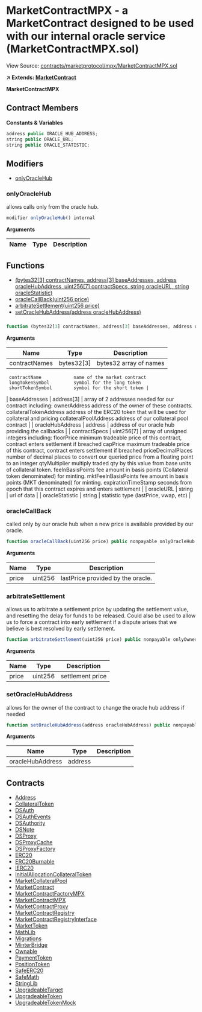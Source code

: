 # MarketContractMPX - a MarketContract designed to be used with our internal oracle service (MarketContractMPX.sol)

View Source: [contracts/marketprotocol/mpx/MarketContractMPX.sol](../../contracts/marketprotocol/mpx/MarketContractMPX.sol)

**↗ Extends: [MarketContract](MarketContract.md)**

**MarketContractMPX**

## Contract Members
**Constants & Variables**

```js
address public ORACLE_HUB_ADDRESS;
string public ORACLE_URL;
string public ORACLE_STATISTIC;

```

## Modifiers

- [onlyOracleHub](#onlyoraclehub)

### onlyOracleHub

allows calls only from the oracle hub.

```js
modifier onlyOracleHub() internal
```

**Arguments**

| Name        | Type           | Description  |
| ------------- |------------- | -----|

## Functions

- [(bytes32[3] contractNames, address[3] baseAddresses, address oracleHubAddress, uint256[7] contractSpecs, string oracleURL, string oracleStatistic)](#)
- [oracleCallBack(uint256 price)](#oraclecallback)
- [arbitrateSettlement(uint256 price)](#arbitratesettlement)
- [setOracleHubAddress(address oracleHubAddress)](#setoraclehubaddress)

### 

```js
function (bytes32[3] contractNames, address[3] baseAddresses, address oracleHubAddress, uint256[7] contractSpecs, string oracleURL, string oracleStatistic) public nonpayable MarketContract 
```

**Arguments**

| Name        | Type           | Description  |
| ------------- |------------- | -----|
| contractNames | bytes32[3] | bytes32 array of names
     contractName            name of the market contract
     longTokenSymbol         symbol for the long token
     shortTokenSymbol        symbol for the short token | 
| baseAddresses | address[3] | array of 2 addresses needed for our contract including:
     ownerAddress                    address of the owner of these contracts.
     collateralTokenAddress          address of the ERC20 token that will be used for collateral and pricing
     collateralPoolAddress           address of our collateral pool contract | 
| oracleHubAddress | address | address of our oracle hub providing the callbacks | 
| contractSpecs | uint256[7] | array of unsigned integers including:
     floorPrice              minimum tradeable price of this contract, contract enters settlement if breached
     capPrice                maximum tradeable price of this contract, contract enters settlement if breached
     priceDecimalPlaces      number of decimal places to convert our queried price from a floating point to
                             an integer
     qtyMultiplier           multiply traded qty by this value from base units of collateral token.
     feeInBasisPoints    fee amount in basis points (Collateral token denominated) for minting.
     mktFeeInBasisPoints fee amount in basis points (MKT denominated) for minting.
     expirationTimeStamp     seconds from epoch that this contract expires and enters settlement | 
| oracleURL | string | url of data | 
| oracleStatistic | string | statistic type (lastPrice, vwap, etc) | 

### oracleCallBack

called only by our oracle hub when a new price is available provided by our oracle.

```js
function oracleCallBack(uint256 price) public nonpayable onlyOracleHub 
```

**Arguments**

| Name        | Type           | Description  |
| ------------- |------------- | -----|
| price | uint256 | lastPrice provided by the oracle. | 

### arbitrateSettlement

allows us to arbitrate a settlement price by updating the settlement value, and resetting the
 delay for funds to be released. Could also be used to allow us to force a contract into early settlement
 if a dispute arises that we believe is best resolved by early settlement.

```js
function arbitrateSettlement(uint256 price) public nonpayable onlyOwner 
```

**Arguments**

| Name        | Type           | Description  |
| ------------- |------------- | -----|
| price | uint256 | settlement price | 

### setOracleHubAddress

allows for the owner of the contract to change the oracle hub address if needed

```js
function setOracleHubAddress(address oracleHubAddress) public nonpayable onlyOwner 
```

**Arguments**

| Name        | Type           | Description  |
| ------------- |------------- | -----|
| oracleHubAddress | address |  | 

## Contracts

* [Address](Address.md)
* [CollateralToken](CollateralToken.md)
* [DSAuth](DSAuth.md)
* [DSAuthEvents](DSAuthEvents.md)
* [DSAuthority](DSAuthority.md)
* [DSNote](DSNote.md)
* [DSProxy](DSProxy.md)
* [DSProxyCache](DSProxyCache.md)
* [DSProxyFactory](DSProxyFactory.md)
* [ERC20](ERC20.md)
* [ERC20Burnable](ERC20Burnable.md)
* [IERC20](IERC20.md)
* [InitialAllocationCollateralToken](InitialAllocationCollateralToken.md)
* [MarketCollateralPool](MarketCollateralPool.md)
* [MarketContract](MarketContract.md)
* [MarketContractFactoryMPX](MarketContractFactoryMPX.md)
* [MarketContractMPX](MarketContractMPX.md)
* [MarketContractProxy](MarketContractProxy.md)
* [MarketContractRegistry](MarketContractRegistry.md)
* [MarketContractRegistryInterface](MarketContractRegistryInterface.md)
* [MarketToken](MarketToken.md)
* [MathLib](MathLib.md)
* [Migrations](Migrations.md)
* [MinterBridge](MinterBridge.md)
* [Ownable](Ownable.md)
* [PaymentToken](PaymentToken.md)
* [PositionToken](PositionToken.md)
* [SafeERC20](SafeERC20.md)
* [SafeMath](SafeMath.md)
* [StringLib](StringLib.md)
* [UpgradeableTarget](UpgradeableTarget.md)
* [UpgradeableToken](UpgradeableToken.md)
* [UpgradeableTokenMock](UpgradeableTokenMock.md)
